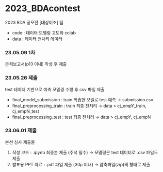# 2023_BDAcontest
2023 BDA 공모전 [대상이조] 팀
- code : 데이터 모델링 고도화 colab
- data : 데이터 전처리 데이터

### 23.05.09 1차
분석보고서(p10 이내) 작성 후 제출

### 23.05.26 제출
test 데이터 기반으로 예측 모델링 수행 후 csv 파일 제출
- final_model_submission : train 학습한 모델로 test 예측 → submission.csv
- final_preprocessing_train : train 최종 전처리 → data > cj_empY_train, cj_empN_test
- final_preprocessing_test : test 최종 전처리 → data > cj_empY, cj_empN

### 23.06.01 제출
본선 심사 제출물
1. 작성 코드 : .ipynb 최종본 제출 (주석 필수) → 모델링은 test 데이터로 .csv 파일도 제출
2. 발표용 PPT 자료 : .pdf 파일 제출 (30p 이내)
→ 압축파일(zip)의 형태로 제출
